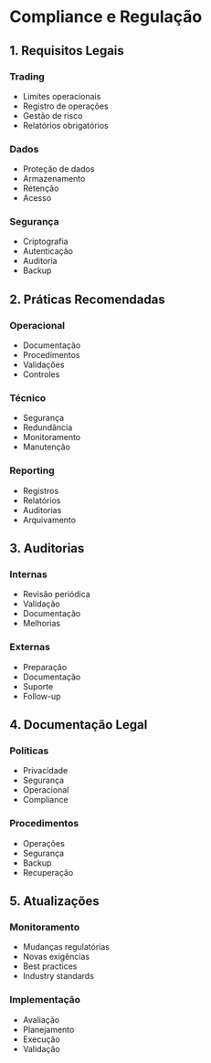 # Compliance e Regulação

## 1. Requisitos Legais

### Trading
- Limites operacionais
- Registro de operações
- Gestão de risco
- Relatórios obrigatórios

### Dados
- Proteção de dados
- Armazenamento
- Retenção
- Acesso

### Segurança
- Criptografia
- Autenticação
- Auditoria
- Backup

## 2. Práticas Recomendadas

### Operacional
- Documentação
- Procedimentos
- Validações
- Controles

### Técnico
- Segurança
- Redundância
- Monitoramento
- Manutenção

### Reporting
- Registros
- Relatórios
- Auditorias
- Arquivamento

## 3. Auditorias

### Internas
- Revisão periódica
- Validação
- Documentação
- Melhorias

### Externas
- Preparação
- Documentação
- Suporte
- Follow-up

## 4. Documentação Legal

### Políticas
- Privacidade
- Segurança
- Operacional
- Compliance

### Procedimentos
- Operações
- Segurança
- Backup
- Recuperação

## 5. Atualizações

### Monitoramento
- Mudanças regulatórias
- Novas exigências
- Best practices
- Industry standards

### Implementação
- Avaliação
- Planejamento
- Execução
- Validação 